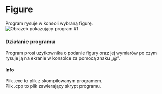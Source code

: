 # Figure
Program rysuje w konsoli wybraną figurę.  
![Obrazek pokazujący program #1]( https://i.imgur.com/7gUOxsF.png)
### Działanie programu
Program prosi użytkownika o podanie figury oraz jej wymiarów po czym rysuje ją na ekranie w konsolce za pomocą znaku „@”.
#### Info
Plik .exe to plik z skompilowanym programem. <br/>
Plik .cpp to plik zawierający skrypt programu.
